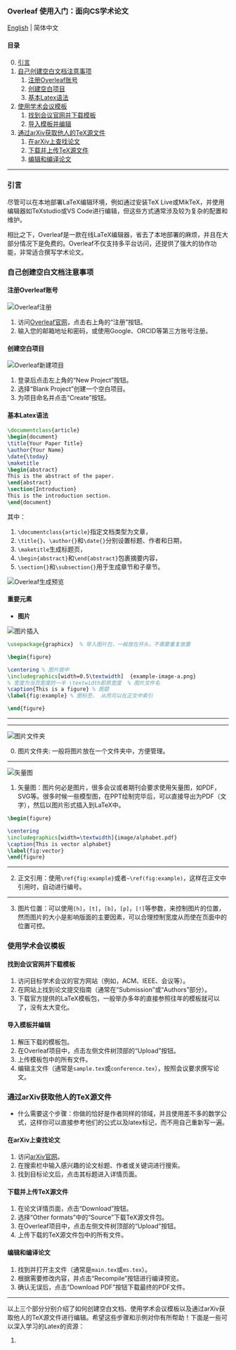### Overleaf 使用入门：面向CS学术论文
[English](./Overleaf.en.md) | 简体中文

#### 目录
0. [引言](#引言)
1. [自己创建空白文档注意事项](#自己创建空白文档注意事项)
    1. [注册Overleaf账号](#注册Overleaf账号)
    2. [创建空白项目](#创建空白项目)
    3. [基本Latex语法](#基本Latex语法)
2. [使用学术会议模板](#使用学术会议模板)
    1. [找到会议官网并下载模板](#找到会议官网并下载模板)
    2. [导入模板并编辑](#导入模板并编辑)
3. [通过arXiv获取他人的TeX源文件](#通过arXiv获取他人的TeX源文件)
    1. [在arXiv上查找论文](#在arXiv上查找论文)
    2. [下载并上传TeX源文件](#下载并上传TeX源文件)
    3. [编辑和编译论文](#编辑和编译论文)

---
### 引言
尽管可以在本地部署LaTeX编辑环境，例如通过安装TeX Live或MikTeX，并使用编辑器如TeXstudio或VS Code进行编辑，但这些方式通常涉及较为复杂的配置和维护。

相比之下，Overleaf是一款在线LaTeX编辑器，省去了本地部署的麻烦，并且在大部分情况下是免费的。Overleaf不仅支持多平台访问，还提供了强大的协作功能，非常适合撰写学术论文。


### 自己创建空白文档注意事项

#### 注册Overleaf账号

![Overleaf注册](https://i.postimg.cc/25d069LM/Pix-Pin-2024-07-16-14-30-50.png)

1. 访问[Overleaf官网](https://www.overleaf.com/)，点击右上角的“注册”按钮。
2. 输入您的邮箱地址和密码，或使用Google、ORCID等第三方账号注册。

#### 创建空白项目
![Overleaf新建项目](https://i.postimg.cc/rs51nKGb/Pix-Pin-2024-07-16-14-40-19.png)
1. 登录后点击左上角的“New Project”按钮。
2. 选择“Blank Project”创建一个空白项目。
3. 为项目命名并点击“Create”按钮。

#### 基本Latex语法
```latex
\documentclass{article}
\begin{document}
\title{Your Paper Title}
\author{Your Name}
\date{\today}
\maketitle
\begin{abstract}
This is the abstract of the paper.
\end{abstract}
\section{Introduction}
This is the introduction section.
\end{document}
```

其中：
1. `\documentclass{article}`指定文档类型为文章，
2. `\title{}`、`\author{}`和`\date{}`分别设置标题、作者和日期，
3. `\maketitle`生成标题页，
4. `\begin{abstract}`和`\end{abstract}`包裹摘要内容，
5. `\section{}`和`\subsection{}`用于生成章节和子章节。

![Overleaf生成预览](https://i.postimg.cc/tCnxq1LV/Title-page.png)

#### 重要元素

- **图片**


![图片插入](https://i.postimg.cc/NM7KnVPs/Pix-Pin-2024-07-16-15-52-35.png)

```latex
\usepackage{graphicx}  % 导入图片包，一般放在开头，不需要重复放置

\begin{figure}

\centering % 图片居中
\includegraphics[width=0.5\textwidth]  {example-image-a.png}
% 宽度为当页宽度的一半 \textwidth即原宽度  % 图片文件名
\caption{This is a figure} % 图题
\label{fig:example} % 图标签， 从而可以在正文中索引

\end{figure}
```
---
---


![图片文件夹](https://i.postimg.cc/Nf1r2Kx9/Pix-Pin-2024-07-16-15-54-55.png)

0. 图片文件夹: 一般将图片放在一个文件夹中，方便管理。

---

![矢量图](https://i.postimg.cc/jd5StCFY/Pix-Pin-2024-07-16-16-07-18.png)

1. 矢量图：图片何必是图片，很多会议或者期刊会要求使用矢量图，如PDF，SVG等。很多时候一些模型图，在PPT绘制完毕后，可以直接导出为PDF（文字），然后以图片形式插入到LaTeX中。
```latex
\begin{figure}

\centering
\includegraphics[width=\textwidth]{image/alphabet.pdf}
\caption{This is vector alphabet} 
\label{fig:vector}
\end{figure}

```
---

2. 正文引用：使用`\ref{fig:example}`或者`~\ref(fig:example)`，这样在正文中引用时，自动进行编号。

---
3. 图片位置：可以使用`[h]`，`[t]`，`[b]`，`[p]`，`[!]`等参数，来控制图片的位置，然而图片的大小是影响版面的主要因素，可以合理控制宽度从而使在页面中的位置可控。







### 使用学术会议模板

#### 找到会议官网并下载模板
1. 访问目标学术会议的官方网站（例如，ACM、IEEE、会议等）。
2. 在网站上找到论文提交指南（通常在“Submission”或“Authors”部分）。
3. 下载官方提供的LaTeX模板包，一般举办多年的直接参照往年的模板就可以了，没有太大变化。

#### 导入模板并编辑
1. 解压下载的模板包。
2. 在Overleaf项目中，点击左侧文件树顶部的“Upload”按钮。
3. 上传模板包中的所有文件。
4. 编辑主文件（通常是`sample.tex`或`conference.tex`），按照会议要求撰写论文。

### 通过arXiv获取他人的TeX源文件
- 什么需要这个步骤：你做的恰好是作者同样的领域，并且使用差不多的数学公式，这样你可以直接参考他们的公式以及latex标记，而不用自己重新写一遍。

#### 在arXiv上查找论文
1. 访问[arXiv官网](https://arxiv.org/)。
2. 在搜索栏中输入感兴趣的论文标题、作者或关键词进行搜索。
3. 找到目标论文后，点击其标题进入详情页面。

#### 下载并上传TeX源文件
1. 在论文详情页面，点击“Download”按钮。
2. 选择“Other formats”中的“Source”下载TeX源文件包。
3. 在Overleaf项目中，点击左侧文件树顶部的“Upload”按钮。
4. 上传下载的TeX源文件包中的所有文件。

#### 编辑和编译论文
1. 找到并打开主文件（通常是`main.tex`或`ms.tex`）。
2. 根据需要修改内容，并点击“Recompile”按钮进行编译预览。
3. 确认无误后，点击“Download PDF”按钮下载最终的PDF文件。

---

以上三个部分分别介绍了如何创建空白文档、使用学术会议模板以及通过arXiv获取他人的TeX源文件进行编辑。希望这些步骤和示例对你有所帮助！下面是一些可以深入学习的Latex的资源：

1. 
